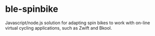 # ble-spinbike
Javascript/node.js solution for adapting spin bikes to work with on-line virtual cycling applications, such as Zwift and Bkool.
